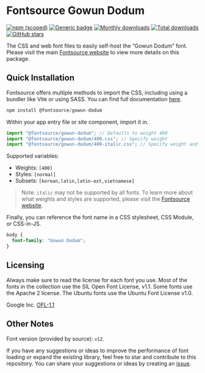 # Fontsource Gowun Dodum

[![npm (scoped)](https://img.shields.io/npm/v/@fontsource/gowun-dodum?color=brightgreen)](https://www.npmjs.com/package/@fontsource/gowun-dodum) [![Generic badge](https://img.shields.io/badge/fontsource-passing-brightgreen)](https://github.com/fontsource/fontsource) [![Monthly downloads](https://badgen.net/npm/dm/@fontsource/gowun-dodum)](https://github.com/fontsource/fontsource) [![Total downloads](https://badgen.net/npm/dt/@fontsource/gowun-dodum)](https://github.com/fontsource/fontsource) [![GitHub stars](https://img.shields.io/github/stars/fontsource/fontsource.svg?style=social&label=Star)](https://github.com/fontsource/fontsource/stargazers)

The CSS and web font files to easily self-host the “Gowun Dodum” font. Please visit the main [Fontsource website](https://fontsource.org/fonts/gowun-dodum) to view more details on this package.

## Quick Installation

Fontsource offers multiple methods to import the CSS, including using a bundler like Vite or using SASS. You can find full documentation [here](https://fontsource.org/docs/getting-started/introduction).

```javascript
npm install @fontsource/gowun-dodum
```

Within your app entry file or site component, import it in.

```javascript
import "@fontsource/gowun-dodum"; // Defaults to weight 400
import "@fontsource/gowun-dodum/400.css"; // Specify weight
import "@fontsource/gowun-dodum/400-italic.css"; // Specify weight and style
```

Supported variables:
- Weights: `[400]`
- Styles: `[normal]`
- Subsets: `[korean,latin,latin-ext,vietnamese]`

> Note: `italic` may not be supported by all fonts. To learn more about what weights and styles are supported, please visit the [Fontsource website](https://fontsource.org/fonts/gowun-dodum).

Finally, you can reference the font name in a CSS stylesheet, CSS Module, or CSS-in-JS.

```css
body {
  font-family: "Gowun Dodum";
}
```

## Licensing
Always make sure to read the license for each font you use. Most of the fonts in the collection use the SIL Open Font License, v1.1. Some fonts use the Apache 2 license. The Ubuntu fonts use the Ubuntu Font License v1.0.

Google Inc.
[OFL-1.1](http://scripts.sil.org/OFL)

## Other Notes
Font version (provided by source): `v12`.

If you have any suggestions or ideas to improve the performance of font loading or expand the existing library, feel free to star and contribute to this repository. You can share your suggestions or ideas by creating an [issue](https://github.com/fontsource/fontsource/issues).